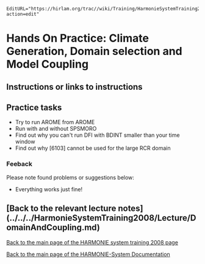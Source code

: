 ```@meta
EditURL="https://hirlam.org/trac//wiki/Training/HarmonieSystemTraining2008/Training/DomainAndCoupling?action=edit"
```

# Hands On Practice: Climate Generation, Domain selection and Model Coupling

## Instructions or links to instructions
## Practice tasks

 * Try to run AROME from AROME
 * Run with and without SPSMORO
 * Find out why you can't run DFI with BDINT smaller than your time window
 * Find out why [6103] cannot be used for the large RCR domain



### Feeback

Please note found problems or suggestions below:

 * Everything works just fine!



## [Back to the relevant lecture notes] (../../../HarmonieSystemTraining2008/Lecture/DomainAndCoupling.md)

[ Back to the main page of the HARMONIE system training 2008 page](https://hirlam.org/trac/wiki/HarmonieSystemTraining2008)

[Back to the main page of the HARMONIE-System Documentation](https://hirlam.org/trac/wiki/HarmonieSystemDocumentation)